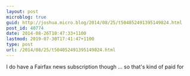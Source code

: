 ```yaml
---
layout: post
microblog: true
guid: http://joshua.micro.blog/2014/08/25/t504052491395149824.html
post_id: 40774
date: 2014-08-26T10:47:33+1100
lastmod: 2019-07-30T17:41:47+1100
type: post
url: /2014/08/25/t504052491395149824.html
---
```

I do have a Fairfax news subscription though ... so that's kind of paid for
